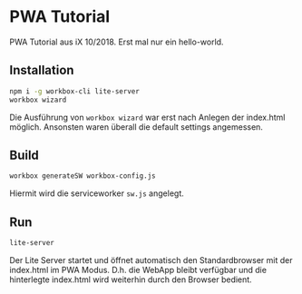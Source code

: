 # PWA Tutorial

PWA Tutorial aus iX 10/2018. Erst mal nur ein hello-world.

## Installation

```bash
npm i -g workbox-cli lite-server
workbox wizard
```

Die Ausführung von ```workbox wizard``` war erst nach Anlegen der index.html möglich. Ansonsten waren überall die default settings angemessen.

## Build

```bash
workbox generateSW workbox-config.js
```

Hiermit wird die serviceworker ```sw.js``` angelegt.

## Run

```bash
lite-server
```

Der Lite Server startet und öffnet automatisch den Standardbrowser mit der index.html im PWA Modus. D.h. die WebApp bleibt verfügbar und die hinterlegte index.html wird weiterhin durch den Browser bedient.
